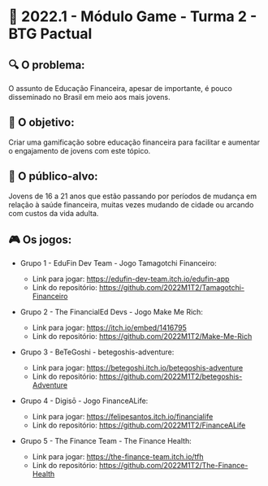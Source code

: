 # 🙋‍ 2022.1 - Módulo Game - Turma 2 - BTG Pactual

## 🔍 O problema:
 O assunto de Educação Financeira, apesar de importante, é pouco disseminado no Brasil em meio aos mais jovens.
 
## 🎯 O objetivo:
Criar uma gamificação sobre educação financeira para facilitar e aumentar o engajamento de jovens com este tópico.

## 🧩 O público-alvo:
Jovens de 16 a 21 anos que estão passando por períodos de mudança em relação à saúde financeira, muitas vezes mudando de cidade ou arcando com custos da vida adulta.

## 🎮 Os jogos:

- Grupo 1 - EduFin Dev Team - Jogo Tamagotchi Financeiro:
  - Link para jogar: https://edufin-dev-team.itch.io/edufin-app
  - Link do repositório: https://github.com/2022M1T2/Tamagotchi-Financeiro

- Grupo 2 - The FinancialEd Devs - Jogo Make Me Rich:
  - Link para jogar: https://itch.io/embed/1416795
  - Link do repositório: https://github.com/2022M1T2/Make-Me-Rich

- Grupo 3 - BeTeGoshi - betegoshis-adventure:
  - Link para jogar: https://betegoshi.itch.io/betegoshis-adventure
  - Link do repositório: https://github.com/2022M1T2/betegoshis-Adventure

- Grupo 4 - Digisō - Jogo FinanceALife:
  - Link para jogar: https://felipesantos.itch.io/financialife
  - Link do repositório: https://github.com/2022M1T2/FinanceALife

- Grupo 5 - The Finance Team - The Finance Health:
  - Link para jogar: https://the-finance-team.itch.io/tfh
  - Link do repositório: https://github.com/2022M1T2/The-Finance-Health
